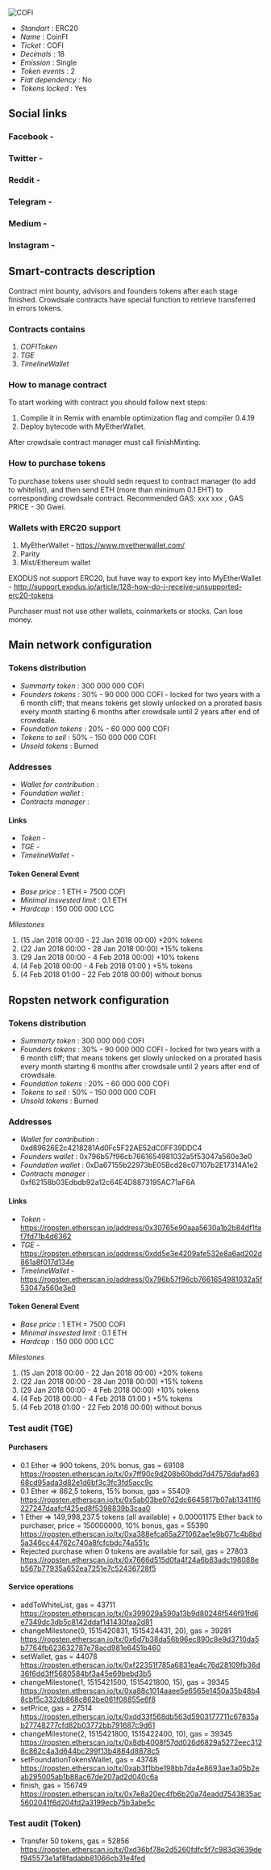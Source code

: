 ![COFI](logo.png "COFI")

* _Standart_        : ERC20
* _Name_            : CoinFI
* _Ticket_          : COFI
* _Decimals_        : 18
* _Emission_        : Single
* _Token events_    : 2
* _Fiat dependency_ : No
* _Tokens locked_   : Yes

## Social links
### Facebook -
### Twitter - 
### Reddit - 
### Telegram - 
### Medium - 
### Instagram - 

## Smart-contracts description

Contract mint bounty, advisors and founders tokens after each stage finished. 
Crowdsale contracts have special function to retrieve transferred in errors tokens.

### Contracts contains
1. _COFIToken_ 
2. _TGE_
3. _TimelineWallet_

### How to manage contract
To start working with contract you should follow next steps:
1. Compile it in Remix with enamble optimization flag and compiler 0.4.19
2. Deploy bytecode with MyEtherWallet. 

After crowdsale contract manager must call finishMinting. 

### How to purchase tokens
To purchase tokens user should sedn request to contract manager (to add to whitelist), and then send ETH (more than minimum 0.1 EHT) to corresponding crowdsale contract.
Recommended GAS: xxx xxx , GAS PRICE - 30 Gwei.

### Wallets with ERC20 support
1. MyEtherWallet - https://www.myetherwallet.com/
2. Parity 
3. Mist/Ethereum wallet

EXODUS not support ERC20, but have way to export key into MyEtherWallet - http://support.exodus.io/article/128-how-do-i-receive-unsupported-erc20-tokens

Purchaser must not use other wallets, coinmarkets or stocks. Can lose money.

## Main network configuration

### Tokens distribution
* _Summarty token_             : 300 000 000 COFI
* _Founders tokens_            : 30% - 90 000 000 COFI -  locked for two years with a 6 month cliff; that means tokens get slowly unlocked on a prorated basis every month starting 6 months after crowdsale until 2 years after end of crowdsale.
* _Foundation tokens_          : 20% - 60 000 000 COFI 
* _Tokens to sell_             : 50% - 150 000 000 COFI
* _Unsold tokens_              : Burned

### Addresses
* _Wallet for contribution_    :
* _Foundation wallet_           :
* _Contracts manager_          : 

#### Links
* _Token_ - 
* _TGE_ - 
* _TimelineWallet_ - 

#### Token General Event
* _Base price_                 : 1 ETH = 7500 COFI
* _Minimal insvested limit_    : 0.1 ETH
* _Hardcap_                    : 150 000 000 LCC

_Milestones_
1. (15 Jan 2018 00:00 - 22 Jan 2018 00:00) +20% tokens
2. (22 Jan 2018 00:00 - 28 Jan 2018 00:00) +15% tokens
3. (29 Jan 2018 00:00 - 4 Feb 2018 00:00) +10% tokens
4. (4 Feb 2018 00:00 - 4 Feb 2018 01:00 ) +5% tokens
5. (4 Feb 2018 01:00 - 22 Feb 2018 00:00) without bonus

## Ropsten network configuration

### Tokens distribution
* _Summarty token_             : 300 000 000 COFI
* _Founders tokens_            : 30% - 90 000 000 COFI -  locked for two years with a 6 month cliff; that means tokens get slowly unlocked on a prorated basis every month starting 6 months after crowdsale until 2 years after end of crowdsale.
* _Foundation tokens_          : 20% - 60 000 000 COFI 
* _Tokens to sell_             : 50% - 150 000 000 COFI
* _Unsold tokens_              : Burned

### Addresses
* _Wallet for contribution_    : 0xd89626E2c4218281Ad0Fc5F22AE52dC0FF39DDC4
* _Founders wallet_            : 0x796b57f96cb7661654981032a5f53047a560e3e0
* _Foundation wallet_          : 0xDa67155b22973bE05Bcd28c07107b2E17314A1e2
* _Contracts manager_          : 0xf62158b03Edbdb92a12c64E4D8873195AC71aF6A

#### Links
* _Token_ - https://ropsten.etherscan.io/address/0x30765e90aaa5630a1b2b84df1faf7fd71b4d6362
* _TGE_ - https://ropsten.etherscan.io/address/0xdd5e3e4209afe532e8a6ad202d861a8f017d134e
* _TimelineWallet_ - https://ropsten.etherscan.io/address/0x796b57f96cb7661654981032a5f53047a560e3e0

#### Token General Event
* _Base price_                 : 1 ETH = 7500 COFI
* _Minimal insvested limit_    : 0.1 ETH
* _Hardcap_                    : 150 000 000 LCC

_Milestones_
1. (15 Jan 2018 00:00 - 22 Jan 2018 00:00) +20% tokens
2. (22 Jan 2018 00:00 - 28 Jan 2018 00:00) +15% tokens
3. (29 Jan 2018 00:00 - 4 Feb 2018 00:00) +10% tokens
4. (4 Feb 2018 00:00 - 4 Feb 2018 01:00 ) +5% tokens
5. (4 Feb 2018 01:00 - 22 Feb 2018 00:00) without bonus

### Test audit (TGE)
#### Purchasers
* 0.1 Ether => 900 tokens, 20% bonus, gas = 69108
https://ropsten.etherscan.io/tx/0x7ff90c9d208b60bdd7d47576dafad6368cd95ada3d82e1d6bf3c3fc3fd5acc9c
* 0.1 Ether => 862,5 tokens, 15% bonus, gas = 55409
https://ropsten.etherscan.io/tx/0x5ab03be07d2dc6645817b07ab13411f6227247daafcf425ed8f5398839b3caa0
* 1 Ether => 149,998,237.5 tokens (all available) + 0.00001175 Ether back to purchaser, price = 150000000, 10% bonus, gas = 55390
https://ropsten.etherscan.io/tx/0xa388efca65a271062ae1e9b071c4b8bd5a346cc44762c740a8fcfcbdc74a551c
* Rejected purchase when 0 tokens are available for sail, gas = 27803
https://ropsten.etherscan.io/tx/0x7666d515d0fa4f24a6b83adc198088eb567b77935a652ea7251e7c52436728f5

#### Service operations
* addToWhiteList, gas = 43711
https://ropsten.etherscan.io/tx/0x399029a590a13b9d80246f546f91fd6e7349dc3db5c8142ddaf141430faa2d81
* changeMilestone(0, 1515420831, 1515424431, 20), gas = 39281
https://ropsten.etherscan.io/tx/0x6d7b38da56b96ec890c8e9d3710da5b7764fb623632787e78acd981e6451b460
* setWallet, gas = 44078
https://ropsten.etherscan.io/tx/0xf22351f785a6831ea4c76d28109fb36d36f6dd3ff5680584bf3a45e69bebd3b5
* changeMilestone(1, 1515421500, 1515421800, 15), gas = 39345
https://ropsten.etherscan.io/tx/0xa88c1014aaee5e6565e1450a35b48b48cbf5c332db868c862be061f08855e6f8
* setPrice, gas = 27514
https://ropsten.etherscan.io/tx/0xdd33f568db563d5903177711c67835ab27748277cfd82b03772bb791687c9d61
* changeMilestone(2, 1515421800, 1515422400, 10), gas = 39345
https://ropsten.etherscan.io/tx/0x8db4008f57dd026d6829a5272eec3128c862c4a3d644bc299f13b4884d8878c5
* setFoundationTokensWallet, gas = 43748
https://ropsten.etherscan.io/tx/0xab3f1bbe198bb7da4e8693ae3a05b2eab295005ab1b88ac67de207ad2d040c6a
* finish, gas = 156749
https://ropsten.etherscan.io/tx/0x7e8a20ec4fb6b20a74eadd7543835ac5602041f6d204fd2a3199ecb75b3abe5c

### Test audit (Token)
* Transfer 50 tokens, gas = 52856
https://ropsten.etherscan.io/tx/0xd36bf78e2d5260fdfc5f7c983d3639def945573e1af8fadabb81066cb31e4fed
